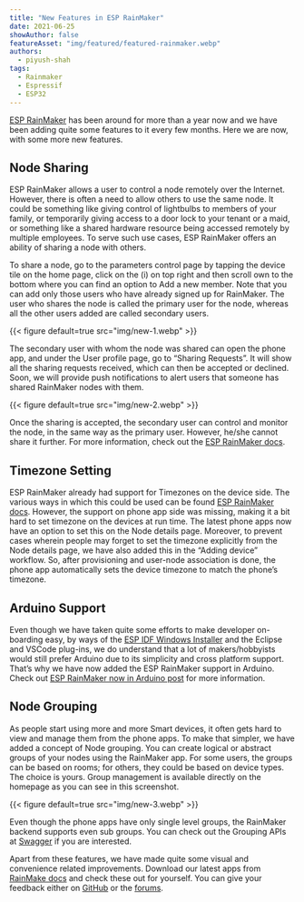 ```yaml
---
title: "New Features in ESP RainMaker"
date: 2021-06-25
showAuthor: false
featureAsset: "img/featured/featured-rainmaker.webp"
authors:
  - piyush-shah
tags:
  - Rainmaker
  - Espressif
  - ESP32
---
```

[ESP RainMaker](https://rainmaker.espressif.com/) has been around for more than a year now and we have been adding quite some features to it every few months. Here we are now, with some more new features.

## Node Sharing

ESP RainMaker allows a user to control a node remotely over the Internet. However, there is often a need to allow others to use the same node. It could be something like giving control of lightbulbs to members of your family, or temporarily giving access to a door lock to your tenant or a maid, or something like a shared hardware resource being accessed remotely by multiple employees. To serve such use cases, ESP RainMaker offers an ability of sharing a node with others.

To share a node, go to the parameters control page by tapping the device tile on the home page, click on the (i) on top right and then scroll own to the bottom where you can find an option to Add a new member. Note that you can add only those users who have already signed up for RainMaker. The user who shares the node is called the primary user for the node, whereas all the other users added are called secondary users.

{{< figure
    default=true
    src="img/new-1.webp"
    >}}

The secondary user with whom the node was shared can open the phone app, and under the User profile page, go to “Sharing Requests”. It will show all the sharing requests received, which can then be accepted or declined. Soon, we will provide push notifications to alert users that someone has shared RainMaker nodes with them.

{{< figure
    default=true
    src="img/new-2.webp"
    >}}

Once the sharing is accepted, the secondary user can control and monitor the node, in the same way as the primary user. However, he/she cannot share it further. For more information, check out the [ESP RainMaker docs](https://rainmaker.espressif.com/docs/node-sharing/).

## Timezone Setting

ESP RainMaker already had support for Timezones on the device side. The various ways in which this could be used can be found [ESP RainMaker docs](https://rainmaker.espressif.com/docs/time-service/#time-zone). However, the support on phone app side was missing, making it a bit hard to set timezone on the devices at run time. The latest phone apps now have an option to set this on the Node details page. Moreover, to prevent cases wherein people may forget to set the timezone explicitly from the Node details page, we have also added this in the “Adding device” workflow. So, after provisioning and user-node association is done, the phone app automatically sets the device timezone to match the phone’s timezone.

## Arduino Support

Even though we have taken quite some efforts to make developer on-boarding easy, by ways of the [ESP IDF Windows Installer](https://docs.espressif.com/projects/esp-idf/en/latest/esp32/get-started/windows-setup.html#esp-idf-tools-installer) and the Eclipse and VSCode plug-ins, we do understand that a lot of makers/hobbyists would still prefer Arduino due to its simplicity and cross platform support. That’s why we have now added the ESP RainMaker support in Arduino. Check out [ESP RainMaker now in Arduino post](/blog/esp-rainmaker-now-in-arduino) for more information.

## Node Grouping

As people start using more and more Smart devices, it often gets hard to view and manage them from the phone apps. To make that simpler, we have added a concept of Node grouping. You can create logical or abstract groups of your nodes using the RainMaker app. For some users, the groups can be based on rooms; for others, they could be based on device types. The choice is yours. Group management is available directly on the homepage as you can see in this screenshot.

{{< figure
    default=true
    src="img/new-3.webp"
    >}}

Even though the phone apps have only single level groups, the RainMaker backend supports even sub groups. You can check out the Grouping APIs at [Swagger](https://swaggerapis.rainmaker.espressif.com/#/Device%20grouping) if you are interested.

Apart from these features, we have made quite some visual and convenience related improvements. Download our latest apps from [RainMake docs](https://rainmaker.espressif.com/docs/quick-links/#phone-apps) and check these out for yourself. You can give your feedback either on [GitHub](https://github.com/espressif/esp-rainmaker/issues) or the [forums](https://www.esp32.com/viewforum.php?f=41&sid=98f7b3da06f71d135fc2161792ffa5d0).
